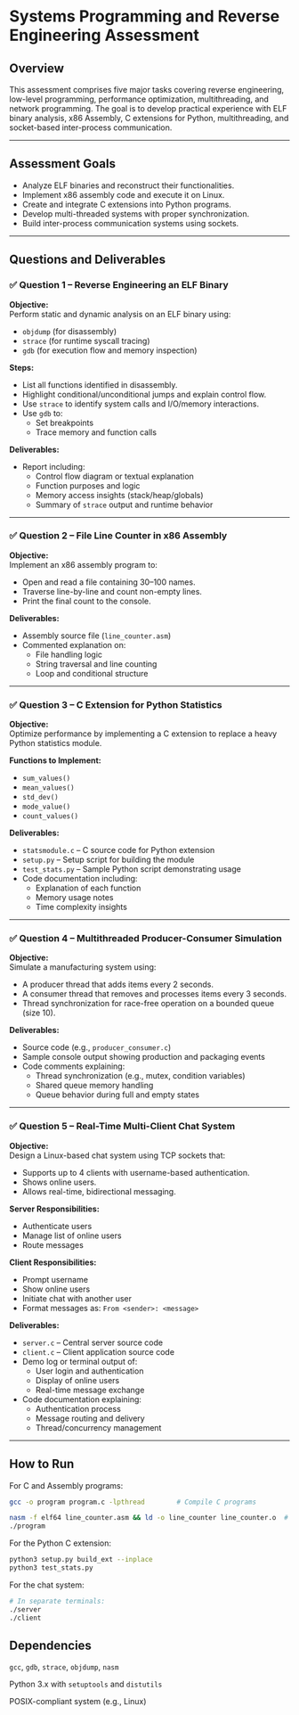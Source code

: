 # Systems Programming and Reverse Engineering Assessment

## Overview

This assessment comprises five major tasks covering reverse engineering, low-level programming, performance optimization, multithreading, and network programming. The goal is to develop practical experience with ELF binary analysis, x86 Assembly, C extensions for Python, multithreading, and socket-based inter-process communication.

---

## Assessment Goals

- Analyze ELF binaries and reconstruct their functionalities.
- Implement x86 assembly code and execute it on Linux.
- Create and integrate C extensions into Python programs.
- Develop multi-threaded systems with proper synchronization.
- Build inter-process communication systems using sockets.

---

## Questions and Deliverables

### ✅ Question 1 – Reverse Engineering an ELF Binary

**Objective:**  
Perform static and dynamic analysis on an ELF binary using:
- `objdump` (for disassembly)
- `strace` (for runtime syscall tracing)
- `gdb` (for execution flow and memory inspection)

**Steps:**
- List all functions identified in disassembly.
- Highlight conditional/unconditional jumps and explain control flow.
- Use `strace` to identify system calls and I/O/memory interactions.
- Use `gdb` to:
  - Set breakpoints
  - Trace memory and function calls

**Deliverables:**
- Report including:
  - Control flow diagram or textual explanation
  - Function purposes and logic
  - Memory access insights (stack/heap/globals)
  - Summary of `strace` output and runtime behavior

---

### ✅ Question 2 – File Line Counter in x86 Assembly

**Objective:**  
Implement an x86 assembly program to:
- Open and read a file containing 30–100 names.
- Traverse line-by-line and count non-empty lines.
- Print the final count to the console.

**Deliverables:**
- Assembly source file (`line_counter.asm`)
- Commented explanation on:
  - File handling logic
  - String traversal and line counting
  - Loop and conditional structure

---

### ✅ Question 3 – C Extension for Python Statistics

**Objective:**  
Optimize performance by implementing a C extension to replace a heavy Python statistics module.

**Functions to Implement:**
- `sum_values()`
- `mean_values()`
- `std_dev()`
- `mode_value()`
- `count_values()`

**Deliverables:**
- `statsmodule.c` – C source code for Python extension
- `setup.py` – Setup script for building the module
- `test_stats.py` – Sample Python script demonstrating usage
- Code documentation including:
  - Explanation of each function
  - Memory usage notes
  - Time complexity insights

---

### ✅ Question 4 – Multithreaded Producer-Consumer Simulation

**Objective:**  
Simulate a manufacturing system using:
- A producer thread that adds items every 2 seconds.
- A consumer thread that removes and processes items every 3 seconds.
- Thread synchronization for race-free operation on a bounded queue (size 10).

**Deliverables:**
- Source code (e.g., `producer_consumer.c`)
- Sample console output showing production and packaging events
- Code comments explaining:
  - Thread synchronization (e.g., mutex, condition variables)
  - Shared queue memory handling
  - Queue behavior during full and empty states

---

### ✅ Question 5 – Real-Time Multi-Client Chat System

**Objective:**  
Design a Linux-based chat system using TCP sockets that:
- Supports up to 4 clients with username-based authentication.
- Shows online users.
- Allows real-time, bidirectional messaging.

**Server Responsibilities:**
- Authenticate users
- Manage list of online users
- Route messages

**Client Responsibilities:**
- Prompt username
- Show online users
- Initiate chat with another user
- Format messages as: `From <sender>: <message>`

**Deliverables:**
- `server.c` – Central server source code
- `client.c` – Client application source code
- Demo log or terminal output of:
  - User login and authentication
  - Display of online users
  - Real-time message exchange
- Code documentation explaining:
  - Authentication process
  - Message routing and delivery
  - Thread/concurrency management

---

## How to Run

For C and Assembly programs:
```bash
gcc -o program program.c -lpthread        # Compile C programs

nasm -f elf64 line_counter.asm && ld -o line_counter line_counter.o  # Compile assembly
./program
```

For the Python C extension:

```bash
python3 setup.py build_ext --inplace
python3 test_stats.py
```
For the chat system:

```bash
# In separate terminals:
./server
./client
```

## Dependencies
`gcc`, `gdb`, `strace`, `objdump`, `nasm`

Python 3.x with `setuptools` and `distutils`

POSIX-compliant system (e.g., Linux)
